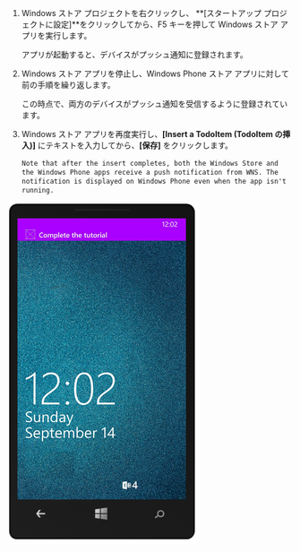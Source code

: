 
1. Windows ストア プロジェクトを右クリックし、 **[スタートアップ プロジェクトに設定]**をクリックしてから、F5 キーを押して Windows ストア アプリを実行します。
   
    アプリが起動すると、デバイスがプッシュ通知に登録されます。
2. Windows ストア アプリを停止し、Windows Phone ストア アプリに対して前の手順を繰り返します。
   
    この時点で、両方のデバイスがプッシュ通知を受信するように登録されています。
3. Windows ストア アプリを再度実行し、**[Insert a TodoItem (TodoItem の挿入)]** にテキストを入力してから、**[保存]** をクリックします。
   
       Note that after the insert completes, both the Windows Store and the Windows Phone apps receive a push notification from WNS. The notification is displayed on Windows Phone even when the app isn't running.
   
![](./media/app-service-mobile-windows-universal-test-push/mobile-quickstart-push5-wp8.png)

